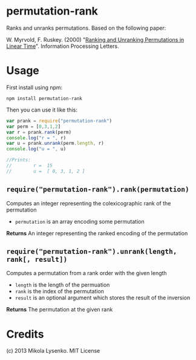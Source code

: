 permutation-rank
================
Ranks and unranks permutations.  Based on the following paper:

W. Myrvold, F. Ruskey. (2000) "[Ranking and Unranking Permutations in Linear Time](http://webhome.cs.uvic.ca/~ruskey/Publications/RankPerm/RankPerm.html)". Information Processing Letters.  

Usage
=====
First install using npm:

    npm install permutation-rank

Then you can use it like this:

```javascript
var prank = require("permutation-rank")
var perm = [0,3,1,2]
var r = prank.rank(perm)
console.log("r = ", r)
var u = prank.unrank(perm.length, r)
console.log("u = ", u)

//Prints:
//        r =  15
//        u =  [ 0, 3, 1, 2 ]
```

`require("permutation-rank").rank(permutation)`
-----------------------------------------------
Computes an integer representing the colexicographic rank of the permutation

* `permutation` is an array encoding some permutation

**Returns** An integer representing the ranked encoding of the permutation


`require("permutation-rank").unrank(length, rank[, result])`
--------------------------------------------------
Computes a permutation from a rank order with the given length

* `length` is the length of the permuation
* `rank` is the index of the permutation
* `result` is an optional argument which stores the result of the inversion

**Returns** The permutation at the given rank

Credits
=======
(c) 2013 Mikola Lysenko. MIT License